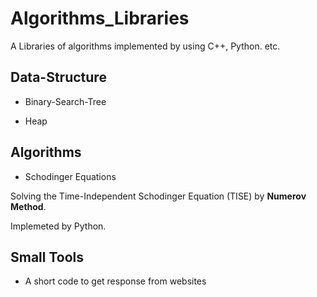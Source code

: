 # Algorithms_Libraries

A Libraries of algorithms implemented by using C++, Python. etc.

## Data-Structure

+ Binary-Search-Tree

+ Heap 

## Algorithms

+ Schodinger Equations

Solving the Time-Independent Schodinger Equation (TISE) by **Numerov Method**.

Implemeted by Python.

## Small Tools

+ A short code to get response from websites
